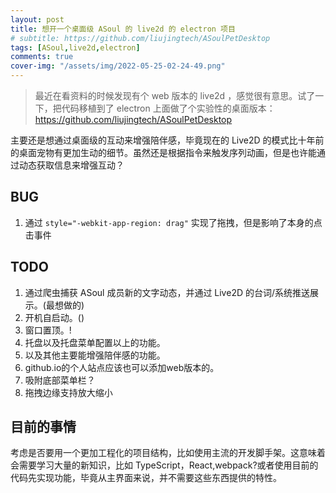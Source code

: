 ```yaml
---
layout: post
title: 想开一个桌面级 ASoul 的 live2d 的 electron 项目
# subtitle: https://github.com/liujingtech/ASoulPetDesktop
tags: [ASoul,live2d,electron]
comments: true
cover-img: "/assets/img/2022-05-25-02-24-49.png"
---
```


> 最近在看资料的时候发现有个 web 版本的 live2d ，感觉很有意思。试了一下，把代码移植到了 electron 上面做了个实验性的桌面版本：https://github.com/liujingtech/ASoulPetDesktop

主要还是想通过桌面级的互动来增强陪伴感，毕竟现在的 Live2D 的模式比十年前的桌面宠物有更加生动的细节。虽然还是根据指令来触发序列动画，但是也许能通过动态获取信息来增强互动？

## BUG
1. 通过 `style="-webkit-app-region: drag"` 实现了拖拽，但是影响了本身的点击事件

## TODO
1. 通过爬虫捕获 ASoul 成员新的文字动态，并通过 Live2D 的台词/系统推送展示。(最想做的)
2. 开机自启动。()
3. 窗口置顶。!
4. 托盘以及托盘菜单配置以上的功能。
5. 以及其他主要能增强陪伴感的功能。
6. github.io的个人站点应该也可以添加web版本的。
7. 吸附底部菜单栏？
8. 拖拽边缘支持放大缩小

## 目前的事情
考虑是否要用一个更加工程化的项目结构，比如使用主流的开发脚手架。这意味着会需要学习大量的新知识，比如 TypeScript，React,webpack?或者使用目前的代码先实现功能，毕竟从主界面来说，并不需要这些东西提供的特性。